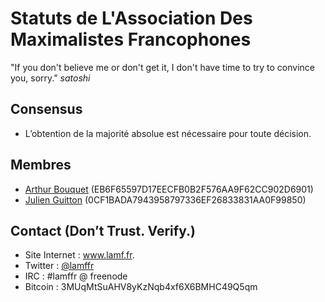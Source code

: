 # Statuts de L'Association Des Maximalistes Francophones

"If you don't believe me or don't get it, I don't have time to try to convince you, sorry."
*satoshi*

## Consensus

 * L’obtention de la majorité absolue est nécessaire pour toute décision.

## Membres

 * [Arthur Bouquet](/keys/arthurbouquet.asc) (EB6F65597D17EECFB0B2F576AA9F62CC902D6901)
 * [Julien Guitton](/keys/weedcoder.asc) (0CF1BADA7943958797336EF26833831AA0F99850)

## Contact (Don’t Trust. Verify.)

 * Site Internet : www.lamf.fr.
 * Twitter : [@lamffr](https://www.twitter.com/lamffr)
 * IRC : #lamffr @ freenode
 * Bitcoin : 3MUqMtSuAHV8yKzNqb4xf6X6BMHC49Q5qm
